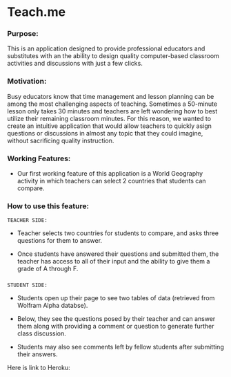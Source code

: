 # Teach.me


### Purpose: 
This is an application designed to provide professional educators and substitutes with an the ability to design quality computer-based classroom activities and discussions with just a few clicks.

### Motivation:
Busy educators know that time management and lesson planning can be among the most challenging aspects of teaching. Sometimes a 50-minute lesson only takes 30 minutes and teachers are left wondering how to best utilize their remaining classroom minutes. For this reason, we wanted to create an intuitive application that would allow teachers to quickly asign questions or discussions in almost any topic that they could imagine, without sacrificing quality instruction. 

### Working Features:
* Our first working feature of this application is a World Geography activity in which teachers can select 2 countries that students can compare.

### How to use this feature: 
    TEACHER SIDE:

* Teacher selects two countries for students to compare, and asks three questions for them to answer.

* Once students have answered their questions and submitted them, the teacher has access to all of their input and the ability to give them a grade of A through F.



### 
    STUDENT SIDE:

* Students open up their page to see two tables of data (retrieved from Wolfram Alpha databse).

* Below, they see the questions posed by their teacher and can answer them along with providing a comment or question to generate further class discussion.

* Students may also see comments left by fellow students after submitting their answers. 

Here is link to Heroku: